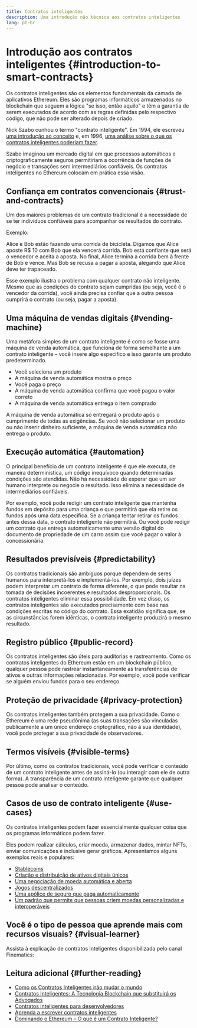 ```yaml
---
title: Contratos inteligentes
description: Uma introdução não técnica aos contratos inteligentes
lang: pt-br
---
```


# Introdução aos contratos inteligentes {#introduction-to-smart-contracts}

Os contratos inteligentes são os elementos fundamentais da camada de aplicativos Ethereum. Eles são programas informáticos armazenados no blockchain que seguem a lógica "se isso, então aquilo" e têm a garantia de serem executados de acordo com as regras definidas pelo respectivo código, que não pode ser alterado depois de criado.

Nick Szabo cunhou o termo "contrato inteligente". Em 1994, ele escreveu [uma introdução ao conceito](https://www.fon.hum.uva.nl/rob/Courses/InformationInSpeech/CDROM/Literature/LOTwinterschool2006/szabo.best.vwh.net/smart.contracts.html) e, em 1996, [uma análise sobre o que os contratos inteligentes poderiam fazer](https://www.fon.hum.uva.nl/rob/Courses/InformationInSpeech/CDROM/Literature/LOTwinterschool2006/szabo.best.vwh.net/smart_contracts_2.html).

Szabo imaginou um mercado digital em que processos automáticos e criptograficamente seguros permitiriam a ocorrência de funções de negócio e transações sem intermediários confiáveis. Os contratos inteligentes no Ethereum colocam em prática essa visão.

## Confiança em contratos convencionais {#trust-and-contracts}

Um dos maiores problemas de um contrato tradicional é a necessidade de se ter indivíduos confiáveis para acompanhar os resultados do contrato.

Exemplo:

Alice e Bob estão fazendo uma corrida de bicicleta. Digamos que Alice aposte R$ 10 com Bob que ela vencerá corrida. Bob está confiante que será o vencedor e aceita a aposta. No final, Alice termina a corrida bem à frente de Bob e vence. Mas Bob se recusa a pagar a aposta, alegando que Alice deve ter trapaceado.

Esse exemplo ilustra o problema com qualquer contrato não inteligente. Mesmo que as condições do contrato sejam cumpridas (ou seja, você é o vencedor da corrida), você ainda precisa confiar que a outra pessoa cumprirá o contrato (ou seja, pagar a aposta).

## Uma máquina de vendas digitais {#vending-machine}

Uma metáfora simples de um contrato inteligente é como se fosse uma máquina de venda automática, que funciona de forma semelhante a um contrato inteligente – você insere algo específico e isso garante um produto predeterminado.

- Você seleciona um produto
- A máquina de venda automática mostra o preço
- Você paga o preço
- A máquina de venda automática confirma que você pagou o valor correto
- A máquina de venda automática entrega o item comprado

A máquina de venda automática só entregará o produto após o cumprimento de todas as exigências. Se você não selecionar um produto ou não inserir dinheiro suficiente, a máquina de venda automática não entrega o produto.

## Execução automática {#automation}

O principal benefício de um contrato inteligente é que ele executa, de maneira determinística, um código inequívoco quando determinadas condições são atendidas. Não há necessidade de esperar que um ser humano interprete ou negocie o resultado. Isso elimina a necessidade de intermediários confiáveis.

Por exemplo, você pode redigir um contrato inteligente que mantenha fundos em depósito para uma criança e que permitirá que ela retire os fundos após uma data específica. Se a criança tentar retirar os fundos antes dessa data, o contrato inteligente não permitirá. Ou você pode redigir um contrato que entrega automaticamente uma versão digital do documento de propriedade de um carro assim que você pagar o valor à concessionária.

## Resultados previsíveis {#predictability}

Os contratos tradicionais são ambíguos porque dependem de seres humanos para interpretá-los e implementá-los. Por exemplo, dois juízes podem interpretar um contrato de forma diferente, o que pode resultar na tomada de decisões incoerentes e resultados desproporcionais. Os contratos inteligentes eliminar essa possibilidade. Em vez disso, os contratos inteligentes são executados precisamente com base nas condições escritas no código do contrato. Essa exatidão significa que, se as circunstâncias forem idênticas, o contrato inteligente produzirá o mesmo resultado.

## Registro público {#public-record}

Os contratos inteligentes são úteis para auditorias e rastreamento. Como os contratos inteligentes do Ethereum estão em um blockchain público, qualquer pessoa pode rastrear instantaneamente as transferências de ativos e outras informações relacionadas. Por exemplo, você pode verificar se alguém enviou fundos para o seu endereço.

## Proteção de privacidade {#privacy-protection}

Os contratos inteligentes também protegem a sua privacidade. Como o Ethereum é uma rede pseudônima (as suas transações são vinculadas publicamente a um único endereço criptográfico, não à sua identidade), você pode proteger a sua privacidade de observadores.

## Termos visíveis {#visible-terms}

Por último, como os contratos tradicionais, você pode verificar o conteúdo de um contrato inteligente antes de assiná-lo (ou interagir com ele de outra forma). A transparência de um contrato inteligente garante que qualquer pessoa pode analisar o conteúdo.

## Casos de uso de contrato inteligente {#use-cases}

Os contratos inteligentes podem fazer essencialmente qualquer coisa que os programas informáticos podem fazer.

Eles podem realizar cálculos, criar moeda, armazenar dados, mintar NFTs, enviar comunicações e inclusive gerar gráficos. Apresentamos alguns exemplos reais e populares:

- [Stablecoins](/stablecoins/)
- [Criação e distribuição de ativos digitais únicos](/nft/)
- [Uma negociação de moeda automática e aberta](/get-eth/#dex)
- [Jogos descentralizados](/dapps/?category=gaming)
- [Uma apólice de seguro que paga automaticamente](https://etherisc.com/)
- [Um padrão que permite que pessoas criem moedas personalizadas e interoperáveis](/developers/docs/standards/tokens/)

## Você é o tipo de pessoa que aprende mais com recursos visuais? {#visual-learner}

Assista à explicação de contratos inteligentes disponibilizada pelo canal Finematics:

<YouTube id="pWGLtjG-F5c" />

## Leitura adicional {#further-reading}

- [Como os Contratos Inteligentes irão mudar o mundo](https://www.youtube.com/watch?v=pA6CGuXEKtQ)
- [Contratos Inteligentes: A Tecnologia Blockchain que substituirá os Advogados](https://blockgeeks.com/guides/smart-contracts/)
- [Contratos inteligentes para desenvolvedores](/developers/docs/smart-contracts/)
- [Aprenda a escrever contratos inteligentes](/developers/learning-tools/)
- [Dominando o Ethereum – O que é um Contrato Inteligente?](https://github.com/ethereumbook/ethereumbook/blob/develop/07smart-contracts-solidity.asciidoc#what-is-a-smart-contract)
